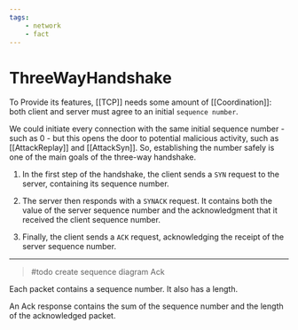 ```yaml
---
tags:
    - network
    - fact
---
```

# ThreeWayHandshake

To Provide its features, [[TCP]] needs some amount of [[Coordination]]: both client and server must agree to an initial `sequence number`.

We could initiate every connection with the same initial sequence number -such as 0 - but this opens the door to potential malicious activity, such as [[AttackReplay]] and [[AttackSyn]]. So, establishing the number safely is one of the main goals of the three-way handshake.

1. In the first step of the handshake, the client sends a `SYN` request to the server, containing its sequence number.

2. The server then responds with a `SYNACK` request. It contains both the value of the server sequence number and the acknowledgment that it received the client sequence number.

3. Finally, the client sends a `ACK` request, acknowledging the receipt of the server sequence number.

___

> #todo create sequence diagram
> Ack

Each packet contains a sequence number.
It also has a length.

An Ack response contains the sum of the sequence number and the length of the acknowledged packet.

